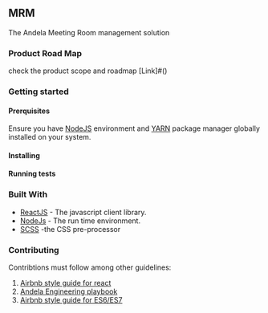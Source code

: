 
## MRM
The Andela Meeting Room management solution

### Product Road Map
check the product scope and roadmap [Link]#()

### Getting started

#### Prerquisites
Ensure you have [NodeJS](https://nodejs.org/en/) environment and [YARN](https://github.com/airbnb/javascript) package manager globally installed on your system.

#### Installing


#### Running tests

### Built With
* [ReactJS](https://reactjs.org/) - The javascript client library.
* [NodeJs](https://nodejs.org/en/) - The run time environment.
* [SCSS](http://sass-lang.com/documentation/file.SCSS_FOR_SASS_USERS.html) -the CSS pre-processor


### Contributing
Contribtions must follow among other guidelines:
1. [Airbnb style guide for react](https://github.com/airbnb/javascript/tree/master/react)
2. [Andela Engineering playbook](https://github.com/andela/engineering-playbook)
3. [Airbnb style guide for ES6/ES7](https://github.com/airbnb/javascript)
